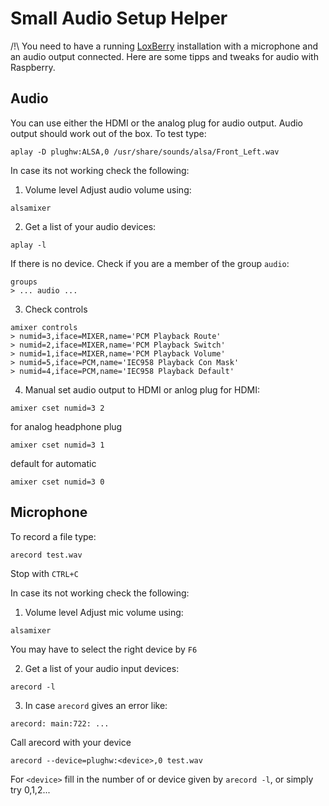 # Small Audio Setup Helper

/!\ You need to have a running [LoxBerry](http://www.loxwiki.eu:80/x/o4CO) installation with a microphone and an audio output connected. Here are some tipps and tweaks for audio with Raspberry.

## Audio

You can use either the HDMI or the analog plug for audio output. Audio output should work out of the box.
To test type:
```
aplay -D plughw:ALSA,0 /usr/share/sounds/alsa/Front_Left.wav
```

In case its not working check the following:

1. Volume level
Adjust audio volume using:
```
alsamixer
```

2. Get a list of your audio devices:
```
aplay -l
```
If there is no device. Check if you are a member of the group ```audio```:
```
groups
> ... audio ...
```

3. Check controls
```
amixer controls
> numid=3,iface=MIXER,name='PCM Playback Route'
> numid=2,iface=MIXER,name='PCM Playback Switch'
> numid=1,iface=MIXER,name='PCM Playback Volume'
> numid=5,iface=PCM,name='IEC958 Playback Con Mask'
> numid=4,iface=PCM,name='IEC958 Playback Default'
```

4. Manual set audio output to HDMI or anlog plug
for HDMI:
```
amixer cset numid=3 2
```
for analog headphone plug
```
amixer cset numid=3 1
```
default for automatic
```
amixer cset numid=3 0
```


## Microphone

To record a file type:
```
arecord test.wav
```
Stop with ```CTRL+C```

In case its not working check the following:

1. Volume level
Adjust mic volume using:
```
alsamixer
```
You may have to select the right device by ```F6```

2. Get a list of your audio input devices:
```
arecord -l
```

3. In case ```arecord``` gives an error like:
```
arecord: main:722: ...
```
Call arecord with your device
```
arecord --device=plughw:<device>,0 test.wav
```
For ```<device>``` fill in the number of or device given by ```arecord -l```, or simply try 0,1,2...



